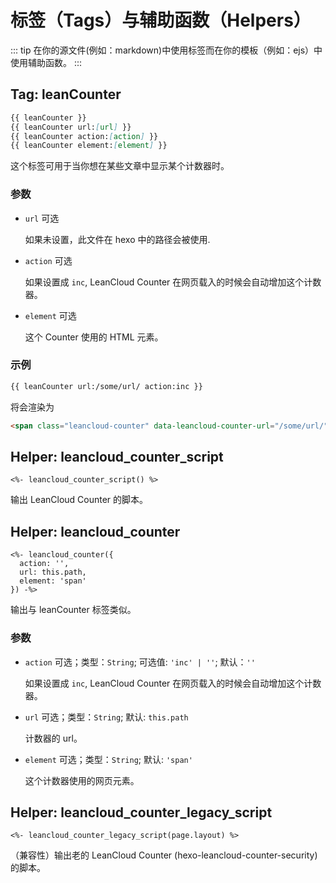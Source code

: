# 标签（Tags）与辅助函数（Helpers）

::: tip
在你的源文件(例如：markdown)中使用标签而在你的模板（例如：ejs）中使用辅助函数。
:::

## Tag: leanCounter

```markdown
{{ leanCounter }}
{{ leanCounter url:[url] }}
{{ leanCounter action:[action] }}
{{ leanCounter element:[element] }}
```

这个标签可用于当你想在某些文章中显示某个计数器时。

### 参数

- `url` 可选

  如果未设置，此文件在 hexo 中的路径会被使用.

- `action` 可选
  
  如果设置成 `inc`, LeanCloud Counter 在网页载入的时候会自动增加这个计数器。

- `element` 可选

  这个 Counter 使用的 HTML 元素。

### 示例

```markdown
{{ leanCounter url:/some/url/ action:inc }}
```

将会渲染为

```html
<span class="leancloud-counter" data-leancloud-counter-url="/some/url/" data-leancloud-counter-inc>
```

## Helper: leancloud\_counter\_script

```ejs
<%- leancloud_counter_script() %>
```

输出 LeanCloud Counter 的脚本。

## Helper: leancloud\_counter

```ejs
<%- leancloud_counter({
  action: '',
  url: this.path,
  element: 'span'
}) -%>
```

输出与 leanCounter 标签类似。

### 参数

- `action` 可选；类型：`String`; 可选值: `'inc' | ''`; 默认：`''`
  
  如果设置成 `inc`, LeanCloud Counter 在网页载入的时候会自动增加这个计数器。

- `url` 可选；类型：`String`; 默认: `this.path`

  计数器的 url。

- `element` 可选；类型：`String`; 默认: `'span'`

  这个计数器使用的网页元素。

## Helper: leancloud\_counter\_legacy\_script

```ejs
<%- leancloud_counter_legacy_script(page.layout) %>
```

（兼容性）输出老的 LeanCloud Counter (hexo-leancloud-counter-security) 的脚本。
